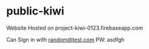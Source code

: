 # public-kiwi

Website Hosted on project-kiwi-0123.firebaseapp.com

Can Sign in with random@test.com PW: asdfgh
